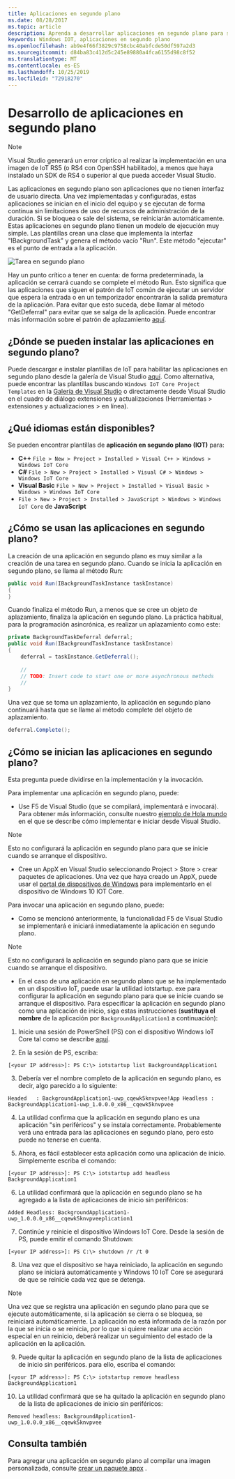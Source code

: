 ```yaml
---
title: Aplicaciones en segundo plano
ms.date: 08/28/2017
ms.topic: article
description: Aprenda a desarrollar aplicaciones en segundo plano para su dispositivo IoT.
keywords: Windows IOT, aplicaciones en segundo plano
ms.openlocfilehash: ab9e4f66f3829c9758cbc40abfcde50df597a2d3
ms.sourcegitcommit: d84ba83c412d5c245e89880a4fca6155d98c8f52
ms.translationtype: MT
ms.contentlocale: es-ES
ms.lasthandoff: 10/25/2019
ms.locfileid: "72918270"
---
```

# <a name="developing-background-applications"></a>Desarrollo de aplicaciones en segundo plano

> [!NOTE]
> Visual Studio generará un error críptico al realizar la implementación en una imagen de IoT RS5 (o RS4 con OpenSSH habilitado), a menos que haya instalado un SDK de RS4 o superior al que pueda acceder Visual Studio.

Las aplicaciones en segundo plano son aplicaciones que no tienen interfaz de usuario directa. Una vez implementadas y configuradas, estas aplicaciones se inician en el inicio del equipo y se ejecutan de forma continua sin limitaciones de uso de recursos de administración de la duración. Si se bloquea o sale del sistema, se reiniciarán automáticamente.
Estas aplicaciones en segundo plano tienen un modelo de ejecución muy simple. Las plantillas crean una clase que implementa la interfaz "IBackgroundTask" y genera el método vacío "Run". Este método "ejecutar" es el punto de entrada a la aplicación.

![Tarea en segundo plano](../media/BackgroundApplications/backgroundTaskScreenshot.png)

Hay un punto crítico a tener en cuenta: de forma predeterminada, la aplicación se cerrará cuando se complete el método Run. Esto significa que las aplicaciones que siguen el patrón de IoT común de ejecutar un servidor que espera la entrada o en un temporizador encontrarán la salida prematura de la aplicación. Para evitar que esto suceda, debe llamar al método "GetDeferral" para evitar que se salga de la aplicación. Puede encontrar más información sobre el patrón de aplazamiento [aquí](https://docs.microsoft.com/uwp/api/Windows.ApplicationModel.Background.BackgroundTaskDeferral).

## <a name="where-can-background-applications-be-installed-from"></a>¿Dónde se pueden instalar las aplicaciones en segundo plano? 

Puede descargar e instalar plantillas de IoT para habilitar las aplicaciones en segundo plano desde la galería de Visual Studio [aquí](https://go.microsoft.com/fwlink/?linkid=847472).  Como alternativa, puede encontrar las plantillas buscando `Windows IoT Core Project Templates` en la [Galería de Visual Studio](https://visualstudiogallery.msdn.microsoft.com/) o directamente desde Visual Studio en el cuadro de diálogo extensiones y actualizaciones (Herramientas > extensiones y actualizaciones > en línea).

## <a name="what-languages-are-available"></a>¿Qué idiomas están disponibles?

Se pueden encontrar plantillas de **aplicación en segundo plano (IOT)** para:

* **C++** `File > New > Project > Installed > Visual C++ > Windows > Windows IoT Core`
* **C#** `File > New > Project > Installed > Visual C# > Windows > Windows IoT Core`
* **Visual Basic** `File > New > Project > Installed > Visual Basic > Windows > Windows IoT Core`
* `File > New > Project > Installed > JavaScript > Windows > Windows IoT Core` de **JavaScript**

## <a name="how-are-background-applications-used"></a>¿Cómo se usan las aplicaciones en segundo plano? 

La creación de una aplicación en segundo plano es muy similar a la creación de una tarea en segundo plano.  Cuando se inicia la aplicación en segundo plano, se llama al método Run:

```csharp
public void Run(IBackgroundTaskInstance taskInstance)
{
}
```

Cuando finaliza el método Run, a menos que se cree un objeto de aplazamiento, finaliza la aplicación en segundo plano. La práctica habitual, para la programación asincrónica, es realizar un aplazamiento como este:

```csharp
private BackgroundTaskDeferral deferral;
public void Run(IBackgroundTaskInstance taskInstance)
{
    deferral = taskInstance.GetDeferral();
    
    //
    // TODO: Insert code to start one or more asynchronous methods
    //
}
```

Una vez que se toma un aplazamiento, la aplicación en segundo plano continuará hasta que se llame al método complete del objeto de aplazamiento.

```csharp
deferral.Complete();
```

## <a name="how-do-background-applications-start"></a>¿Cómo se inician las aplicaciones en segundo plano?

Esta pregunta puede dividirse en la implementación y la invocación.  

Para implementar una aplicación en segundo plano, puede:

* Use F5 de Visual Studio (que se compilará, implementará e invocará).  Para obtener más información, consulte nuestro [ejemplo de Hola mundo](https://github.com/Microsoft/Windows-iotcore-samples/tree/master/Samples/HelloWorld) en el que se describe cómo implementar e iniciar desde Visual Studio.

> [!NOTE]
> Esto no configurará la aplicación en segundo plano para que se inicie cuando se arranque el dispositivo.

* Cree un AppX en Visual Studio seleccionando Project > Store > crear paquetes de aplicaciones.  Una vez que haya creado un AppX, puede usar el [portal de dispositivos de Windows](../manage-your-device/DevicePortal.md) para implementarlo en el dispositivo de Windows 10 IOT Core.

Para invocar una aplicación en segundo plano, puede:

* Como se mencionó anteriormente, la funcionalidad F5 de Visual Studio se implementará e iniciará inmediatamente la aplicación en segundo plano.

> [!NOTE]
> Esto no configurará la aplicación en segundo plano para que se inicie cuando se arranque el dispositivo.

* En el caso de una aplicación en segundo plano que se ha implementado en un dispositivo IoT, puede usar la utilidad iotstartup. exe para configurar la aplicación en segundo plano para que se inicie cuando se arranque el dispositivo.  Para especificar la aplicación en segundo plano como una aplicación de inicio, siga estas instrucciones (**sustituya el nombre** de la aplicación por `BackgroundApplication1` a continuación):

1. Inicie una sesión de PowerShell (PS) con el dispositivo Windows IoT Core tal como se describe [aquí](../connect-your-device/PowerShell.md).

2. En la sesión de PS, escriba:
            
`[<your IP address>]: PS C:\> iotstartup list BackgroundApplication1`

3. Debería ver el nombre completo de la aplicación en segundo plano, es decir, algo parecido a lo siguiente:

`Headed   : BackgroundApplication1-uwp_cqewk5knvpvee!App
Headless : BackgroundApplication1-uwp_1.0.0.0_x86__cqewk5knvpvee`

4. La utilidad confirma que la aplicación en segundo plano es una aplicación "sin periféricos" y se instala correctamente.  Probablemente verá una entrada para las aplicaciones en segundo plano, pero esto puede no tenerse en cuenta.

5. Ahora, es fácil establecer esta aplicación como una aplicación de inicio. Simplemente escriba el comando:

`[<your IP address>]: PS C:\> iotstartup add headless BackgroundApplication1`

6. La utilidad confirmará que la aplicación en segundo plano se ha agregado a la lista de aplicaciones de inicio sin periféricos:

`Added Headless: BackgroundApplication1-uwp_1.0.0.0_x86__cqewk5knvpveeplication1`

7. Continúe y reinicie el dispositivo Windows IoT Core. Desde la sesión de PS, puede emitir el comando Shutdown:

`[<your IP address>]: PS C:\> shutdown /r /t 0`

8. Una vez que el dispositivo se haya reiniciado, la aplicación en segundo plano se iniciará automáticamente y Windows 10 IoT Core se asegurará de que se reinicie cada vez que se detenga.  

> [!NOTE]
> Una vez que se registra una aplicación en segundo plano para que se ejecute automáticamente, si la aplicación se cierra o se bloquea, se reiniciará automáticamente.  La aplicación no está informada de la razón por la que se inicia o se reinicia, por lo que si quiere realizar una acción especial en un reinicio, deberá realizar un seguimiento del estado de la aplicación en la aplicación.

9. Puede quitar la aplicación en segundo plano de la lista de aplicaciones de inicio sin periféricos. para ello, escriba el comando:

`[<your IP address>]: PS C:\> iotstartup remove headless BackgroundApplication1`

10. La utilidad confirmará que se ha quitado la aplicación en segundo plano de la lista de aplicaciones de inicio sin periféricos:

`Removed headless: BackgroundApplication1-uwp_1.0.0.0_x86__cqewk5knvpvee`

## <a name="see-also"></a>Consulta también
Para agregar una aplicación en segundo plano al compilar una imagen personalizada, consulte [crear un paquete appx](../build-your-image/createinstallpackage.md) .
